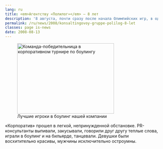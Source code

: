 ```yaml
---
lang: ru
title: <em>Агентству «Полилог»</em> — 8 лет
description: '8 августа, почти сразу после начала Олимпийских игр, в одном из столичных боулинг-клубов состоялась еще одна торжественная церемония: консалтинговая группа «Полилог» справила свой 8-й День рождения.'
permalink: /ru/news/2008/konsaltingovoy-gruppe-polilog-8-let
classes: page is-news
date: 2008-08-13
---
```


<figure>
  <img src="/a/img/clients/arj/2008/08-13.jpg" alt="Команда-победительница в корпоративном турнире по боулингу" width="319" height="232">
  <figcaption>Лучшие игроки в боулинг нашей компании</figcaption>
</figure>

«Корпоратив» прошел в легкой, непринужденной обстановке. PR-консультанты выпивали, закусывали, говорили друг другу теплые слова, играли в боулинг и на бильярде, танцевали. Девушки были восхитительно красивы, мужчины исключительно остроумны.
